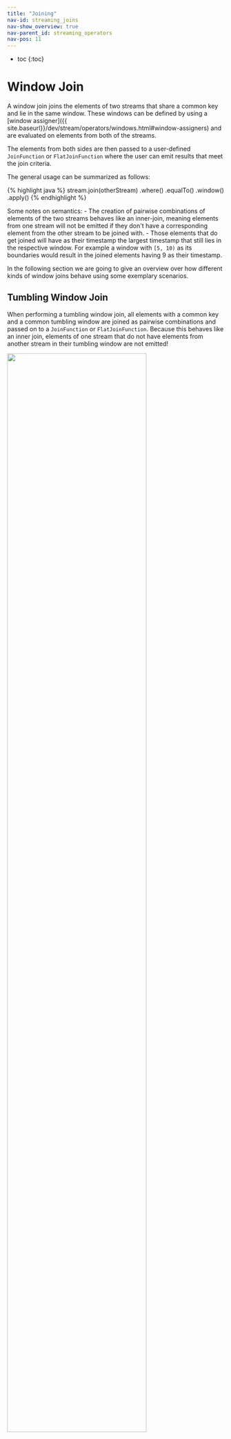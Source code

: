 ```yaml
---
title: "Joining"
nav-id: streaming_joins
nav-show_overview: true
nav-parent_id: streaming_operators
nav-pos: 11
---
```

<!--
Licensed to the Apache Software Foundation (ASF) under one
or more contributor license agreements.  See the NOTICE file
distributed with this work for additional information
regarding copyright ownership.  The ASF licenses this file
to you under the Apache License, Version 2.0 (the
"License"); you may not use this file except in compliance
with the License.  You may obtain a copy of the License at

  http://www.apache.org/licenses/LICENSE-2.0

Unless required by applicable law or agreed to in writing,
software distributed under the License is distributed on an
"AS IS" BASIS, WITHOUT WARRANTIES OR CONDITIONS OF ANY
KIND, either express or implied.  See the License for the
specific language governing permissions and limitations
under the License.
-->

- toc {:toc}

# Window Join

A window join joins the elements of two streams that share a common key and lie in the same window. These windows can be defined by using a [window assigner]({{ site.baseurl}}/dev/stream/operators/windows.html#window-assigners) and are evaluated on elements from both of the streams.

The elements from both sides are then passed to a user-defined `JoinFunction` or `FlatJoinFunction` where the user can emit results that meet the join criteria.

The general usage can be summarized as follows:

{% highlight java %} stream.join(otherStream) .where(<keyselector>) .equalTo(<keyselector>) .window(<windowassigner>) .apply(<joinfunction>) {% endhighlight %}

Some notes on semantics: - The creation of pairwise combinations of elements of the two streams behaves like an inner-join, meaning elements from one stream will not be emitted if they don't have a corresponding element from the other stream to be joined with. - Those elements that do get joined will have as their timestamp the largest timestamp that still lies in the respective window. For example a window with `[5, 10)` as its boundaries would result in the joined elements having 9 as their timestamp.

In the following section we are going to give an overview over how different kinds of window joins behave using some exemplary scenarios.

## Tumbling Window Join

When performing a tumbling window join, all elements with a common key and a common tumbling window are joined as pairwise combinations and passed on to a `JoinFunction` or `FlatJoinFunction`. Because this behaves like an inner join, elements of one stream that do not have elements from another stream in their tumbling window are not emitted!

<img src="{{ site.baseurl }}/fig/tumbling-window-join.svg" class="center" style="width: 80%;" />

As illustrated in the figure, we define a tumbling window with the size of 2 milliseconds, which results in windows of the form `[0,1], [2,3], ...`. The image shows the pairwise combinations of all elements in each window which will be passed on to the `JoinFunction`. Note that in the tumbling window `[6,7]` nothing is emitted because no elements exist in the green stream to be joined with the orange elements ⑥ and ⑦.

<div class="codetabs">
  <div data-lang="java">
    <p>
      {% highlight java %} import org.apache.flink.api.java.functions.KeySelector; import org.apache.flink.streaming.api.windowing.assigners.TumblingEventTimeWindows; import org.apache.flink.streaming.api.windowing.time.Time;
    </p>
    
    <p>
      ...
    </p>
    
    <p>
      DataStream<integer> orangeStream = ... DataStream<integer> greenStream = ...
    </p>
    
    <p>
      orangeStream.join(greenStream) .where(<keyselector>) .equalTo(<keyselector>) .window(TumblingEventTimeWindows.of(Time.milliseconds(2))) .apply (new JoinFunction<Integer, Integer, String> (){ @Override public String join(Integer first, Integer second) { return first + "," + second; } }); {% endhighlight %}
    </p>
  </div>
  
  <div data-lang="scala">
    <p>
      {% highlight scala %} import org.apache.flink.streaming.api.windowing.assigners.SlidingEventTimeWindows; import org.apache.flink.streaming.api.windowing.time.Time;
    </p>
    
    <p>
      ...
    </p>
    
    <p>
      val orangeStream: DataStream[Integer] = ... val greenStream: DataStream[Integer] = ...
    </p>
    
    <p>
      orangeStream.join(greenStream) .where(elem => /* select key <em>/) .equalTo(elem => /</em> select key */) .window(TumblingEventTimeWindows.of(Time.milliseconds(2))) .apply { (e1, e2) => e1 + "," + e2 } {% endhighlight %}
    </p>
  </div>
</div>

## Sliding Window Join

When performing a sliding window join, all elements with a common key and common sliding window are joined as pairwise combinations and passed on to the `JoinFunction` or `FlatJoinFunction`. Elements of one stream that do not have elements from the other stream in the current sliding window are not emitted! Note that some elements might be joined in one sliding window but not in another!

<img src="{{ site.baseurl }}/fig/sliding-window-join.svg" class="center" style="width: 80%;" />

In this example we are using sliding windows with a size of two milliseconds and slide them by one millisecond, resulting in the sliding windows `[-1, 0],[0,1],[1,2],[2,3], …`.<!-- TODO: Can -1 actually exist?--> The joined elements below the x-axis are the ones that are passed to the 

`JoinFunction` for each sliding window. Here you can also see how for example the orange ② is joined with the green ③ in the window `[2,3]`, but is not joined with anything in the window `[1,2]`.

<div class="codetabs">
  <div data-lang="java">
    <p>
      {% highlight java %} import org.apache.flink.api.java.functions.KeySelector; import org.apache.flink.streaming.api.windowing.assigners.SlidingEventTimeWindows; import org.apache.flink.streaming.api.windowing.time.Time;
    </p>
    
    <p>
      ...
    </p>
    
    <p>
      DataStream<integer> orangeStream = ... DataStream<integer> greenStream = ...
    </p>
    
    <p>
      orangeStream.join(greenStream) .where(<keyselector>) .equalTo(<keyselector>) .window(SlidingEventTimeWindows.of(Time.milliseconds(2) /* size <em>/, Time.milliseconds(1) /</em> slide */)) .apply (new JoinFunction<Integer, Integer, String> (){ @Override public String join(Integer first, Integer second) { return first + "," + second; } }); {% endhighlight %}
    </p>
  </div>
  
  <div data-lang="scala">
    <p>
      {% highlight scala %} import org.apache.flink.streaming.api.windowing.assigners.SlidingEventTimeWindows; import org.apache.flink.streaming.api.windowing.time.Time;
    </p>
    
    <p>
      ...
    </p>
    
    <p>
      val orangeStream: DataStream[Integer] = ... val greenStream: DataStream[Integer] = ...
    </p>
    
    <p>
      orangeStream.join(greenStream) .where(elem => /* select key <em>/) .equalTo(elem => /</em> select key <em>/) .window(SlidingEventTimeWindows.of(Time.milliseconds(2) /</em> size <em>/, Time.milliseconds(1) /</em> slide */)) .apply { (e1, e2) => e1 + "," + e2 } {% endhighlight %}
    </p>
  </div>
</div>

## Session Window Join

When performing a session window join, all elements with the same key that when *"combined"* fulfill the session criteria are joined in pairwise combinations and passed on to the `JoinFunction` or `FlatJoinFunction`. Again this performs an inner join, so if there is a session window that only contains elements from one stream, no output will be emitted!

<img src="{{ site.baseurl }}/fig/session-window-join.svg" class="center" style="width: 80%;" />

Here we define a session window join where each session is divided by a gap of at least 1ms. There are three sessions, and in the first two sessions the joined elements from both streams are passed to the `JoinFunction`. In the third session there are no elements in the green stream, so ⑧ and ⑨ are not joined!

<div class="codetabs">
  <div data-lang="java">
    <p>
      {% highlight java %} import org.apache.flink.api.java.functions.KeySelector; import org.apache.flink.streaming.api.windowing.assigners.EventTimeSessionWindows; import org.apache.flink.streaming.api.windowing.time.Time;
    </p>
    
    <p>
      ...
    </p>
    
    <p>
      DataStream<integer> orangeStream = ... DataStream<integer> greenStream = ...
    </p>
    
    <p>
      orangeStream.join(greenStream) .where(<keyselector>) .equalTo(<keyselector>) .window(EventTimeSessionWindows.withGap(Time.milliseconds(1))) .apply (new JoinFunction<Integer, Integer, String> (){ @Override public String join(Integer first, Integer second) { return first + "," + second; } }); {% endhighlight %}
    </p>
  </div>
  
  <div data-lang="scala">
    <p>
      {% highlight scala %} import org.apache.flink.streaming.api.windowing.assigners.EventTimeSessionWindows; import org.apache.flink.streaming.api.windowing.time.Time;
    </p>
    
    <p>
      ...
    </p>
    
    <p>
      val orangeStream: DataStream[Integer] = ... val greenStream: DataStream[Integer] = ...
    </p>
    
    <p>
      orangeStream.join(greenStream) .where(elem => /* select key <em>/) .equalTo(elem => /</em> select key */) .window(EventTimeSessionWindows.withGap(Time.milliseconds(1))) .apply { (e1, e2) => e1 + "," + e2 } {% endhighlight %}
    </p>
  </div>
</div>

# Interval Join

The interval join joins elements of two streams (we'll call them A & B for now) with a common key and where elements of stream B have timestamps that lie in a relative time interval to timestamps of elements in stream A.

This can also be expressed more formally as `b.timestamp ∈ [a.timestamp + lowerBound; a.timestamp + upperBound]` or `a.timestamp + lowerBound <= b.timestamp <= a.timestamp + upperBound`

where a and b are elements of A and B that share a common key. Both the lower and upper bound can be either negative or positive as long as as the lower bound is always smaller or equal to the upper bound. The interval join currently only performs inner joins.

When a pair of elements are passed to the `ProcessJoinFunction`, they will be assigned with the larger timestamp (which can be accessed via the `ProcessJoinFunction.Context`) of the two elements.

<span class="label label-info">Note</span> The interval join currently only supports event time.

<img src="{{ site.baseurl }}/fig/interval-join.svg" class="center" style="width: 80%;" />

In the example above, we join two streams 'orange' and 'green' with a lower bound of -2 milliseconds and an upper bound of +1 millisecond. Be default, these boundaries are inclusive, but `.lowerBoundExclusive()` and `.upperBoundExclusive` can be applied to change the behaviour.

Using the more formal notation again this will translate to

`orangeElem.ts + lowerBound <= greenElem.ts <= orangeElem.ts + upperBound`

as indicated by the triangles.

<div class="codetabs">
  <div data-lang="java">
    <p>
      {% highlight java %} import org.apache.flink.api.java.functions.KeySelector; import org.apache.flink.streaming.api.functions.co.ProcessJoinFunction; import org.apache.flink.streaming.api.windowing.time.Time;
    </p>
    
    <p>
      ...
    </p>
    
    <p>
      DataStream<integer> orangeStream = ... DataStream<integer> greenStream = ...
    </p>
    
    <p>
      orangeStream .keyBy(<keyselector>) .intervalJoin(greenStream.keyBy(<keyselector>)) .between(Time.milliseconds(-2), Time.milliseconds(1)) .process (new ProcessJoinFunction<Integer, Integer, String(){
    </p>
    
    <pre><code>    @Override
    public void processElement(Integer left, Integer right, Context ctx, Collector&lt;String&gt; out) {
        out.collect(first + "," + second);
    }
});
</code></pre>
    
    <p>
      {% endhighlight %}
    </p>
  </div>
  
  <div data-lang="scala">
    <p>
      {% highlight scala %} import org.apache.flink.streaming.api.functions.co.ProcessJoinFunction; import org.apache.flink.streaming.api.windowing.time.Time;
    </p>
    
    <p>
      ...
    </p>
    
    <p>
      val orangeStream: DataStream[Integer] = ... val greenStream: DataStream[Integer] = ...
    </p>
    
    <p>
      orangeStream .keyBy(elem => /* select key <em>/) .intervalJoin(greenStream.keyBy(elem => /</em> select key */)) .between(Time.milliseconds(-2), Time.milliseconds(1)) .process(new ProcessJoinFunction[Integer, Integer, String] { override def processElement(left: Integer, right: Integer, ctx: ProcessJoinFunction[Integer, Integer, String]#Context, out: Collector[String]): Unit = { out.collect(left + "," + right); } }); }); {% endhighlight %}
    </p>
  </div>
</div>

{% top %}